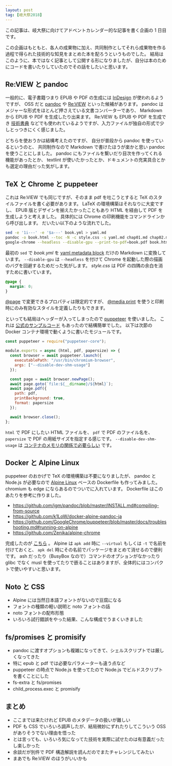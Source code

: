 ```yaml
---
layout: post
tag: [岐大祭2018]
---
```


この記事は、岐大祭に向けてアドベントカレンダー的な記事を書く企画の 1 日目です。

この企画はもともと、各人の成果物に加え、共同制作としてそれら成果物を作る過程で得られた技術的な知見をまとめた本を配ろうというものでした。
結局はこのように、本ではなく記事として公開する形になりましたが、自分は本のためにコードを書いたりしていたのでその話をしたいと思います。

## Re:VIEW と pandoc

一般的に、電子書籍つまり EPUB や PDF の生成には [InDesign](https://www.adobe.com/jp/products/indesign.html) が使われるようですが、 OSS だと [pandoc](https://pandoc.org) や [Re:VIEW](https://github.com/kmuto/review) といった候補があります。
pandoc はメジャーな形式をほとんど押さえている文書コンバーターであり、 Markdown から EPUB や PDF を生成したり出来ます。
Re:VIEW も EPUB や PDF を生成でき [技術書典](https://techbookfest.org/) などでも使われているようですが、入力ファイルが独自の形式で少しとっつきにくく感じました。

どちらを使おうかは結構考えたのですが、 自分が普段から pandoc を使っているというのと、 共同制作なので Markdown で書けたほうが楽かと思い pandoc を使うことにしました。
pandoc にもファイルを繋いだり目次を作ってくれる機能があったとか、 textlint が使いたかったとか、ドキュメントの充実具合とかも選定の理由だった気がします。

## TeX と Chrome と puppeteer

これは Re:VIEW でも同じですが、そのまま pdf を吐こうとすると TeX のスタイルファイルを書く必要があります。
LaTeX の環境構築はそれなりに大変ですし、 EPUB 版とデザインを揃えたかったこともあり HTML を経由して PDF を生成しようと考えました。
具体的には Chrome の印刷機能をコマンドラインから呼び出します。
だいたい以下のような流れでした。

```sh
sed -e '1i---' -e '$a---' book.yml > yaml.md
pandoc -o book.html --toc -N -c style.css -s yaml.md chap01.md chap02.md
google-chrome --headless --disable-gpu --print-to-pdf=book.pdf book.html
```

最初の `sed` で _book.yml_ を [yaml metadata block](http://pandoc.org/MANUAL.html#extension-yaml_metadata_block) だけの Markdown に変換しています。
`--disable-gpu` は `--headless` を付けて Chrome を起動した際の描画のバグを回避するためだった気がします。
_style.css_ は PDF の四隅の余白を消すために書いています。

```css
@page {
  margin: 0;
}
```

[@page](https://developer.mozilla.org/ja/docs/Web/CSS/@page) で変更できるプロパティは限定的ですが、 [@media print](https://developer.mozilla.org/ja/docs/Web/CSS/@media#Examples) を使うと印刷時にのみ有効なスタイルを定義したりもできます。

といっても結局はヘッダーが入ってしまったので [puppeteer](https://github.com/GoogleChrome/puppeteer) を使いました。
これは [公式のサンプルコード](https://github.com/GoogleChrome/puppeteer#usage) もあったので結構簡単でした。
以下は次節の Docker コンテナ環境で動くように書いたモジュールです。

```js
const puppeteer = require("puppeteer-core");

module.exports = async (html, pdf, papersize) => {
  const browser = await puppeteer.launch({
    executablePath: "/usr/bin/chromium-browser",
    args: ["--disable-dev-shm-usage"]
  });

  const page = await browser.newPage();
  await page.goto(`file:${__dirname}/${html}`);
  await page.pdf({
    path: pdf,
    printBackground: true,
    format: papersize
  });

  await browser.close();
};
```

`html` で PDF にしたい HTML ファイルを、 `pdf` で PDF のファイル名を、 `papersize` で PDF の用紙サイズを指定する感じです。
`--disable-dev-shm-usage` は [コンテナのメモリの関係で必要らしい](https://github.com/GoogleChrome/puppeteer/blob/master/docs/troubleshooting.md#tips) です。

## Docker と Alpine Linux

puppeteer のおかげで TeX の環境構築は不要になりましたが、 pandoc と Node.js が必要なので [Alpine Linux](https://alpinelinux.org/) ベースの Dockerfile も作ってみました。
chromium も edge にならあるのでついでに入れています。
Dockerfile はこのあたりを参考に作りました。

- <https://github.com/jgm/pandoc/blob/master/INSTALL.md#compiling-from-source>
- <https://github.com/k1LoW/docker-alpine-pandoc-ja>
- <https://github.com/GoogleChrome/puppeteer/blob/master/docs/troubleshooting.md#running-on-alpine>
- <https://github.com/Zenika/alpine-chrome>

完成したのが [こちら](https://github.com/ahuglajbclajep/dockerfiles/blob/master/alpine-node-chromium-pandoc/Dockerfile) 。
Alpine は `apk add` 時に `--virtual` もしくは `-t` で名前を付けておくと、 `apk del` 時にその名前でパッケージをまとめて消せるので便利です。
ash だったり（BusyBox なので）コマンドのオプションがなかったり glibc でなく musl を使ってたりで嵌ることはありますが、全体的にはコンパクトで使いやすいと思います。

## Noto と CSS

- Alpine には当然日本語フォントがないので豆腐になる
- フォントの種類の軽い説明と noto フォントの話
- noto フォントの配布形態
- いろいろ試行錯誤をやった結果、こんな構成でうまくいきました

## fs/promises と promisify

- pandoc に渡すオプションも複雑になってきて、シェルスクリプトでは厳しくなってきた
- 特に epub と pdf では必要なパラメーターも違う点など
- puppeteer の時点で Node.js を使ってたので Node.js でビルドスクリプトを書くことにした
- fs-extra と fs/promises
- child_process.exec と promisify

## まとめ

- ここまでは来たけれど EPUB のメタデータの扱いが難しい
- PDF も CSS でいろいろ調声したが、結局微妙にずれたりしてこういう OSS がありそうでない理由を悟った
- とは言っても、いろいろ気になってた技術を実際に試せたのは有意義だったし楽しかった
- 余談だが別件で PDF 構造解説を読んだのでまたチャレンジしてみたい
- まあでも Re:VIEW のほうがいいかも
